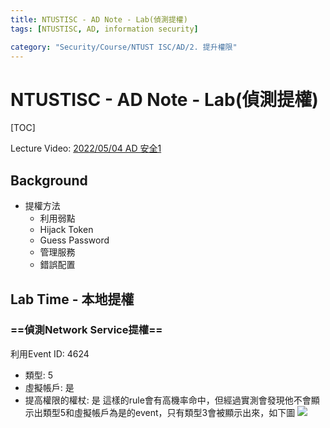 ```yaml
---
title: NTUSTISC - AD Note - Lab(偵測提權)
tags: [NTUSTISC, AD, information security]

category: "Security/Course/NTUST ISC/AD/2. 提升權限"
---
```


# NTUSTISC - AD Note - Lab(偵測提權)
[TOC]

Lecture Video: [2022/05/04 AD 安全1](https://youtu.be/Cv2gNQkDM8Q?si=M0LV3dBCMCOy58LN&t=3600)

## Background
* 提權方法
    * 利用弱點
    * Hijack Token
    * Guess Password
    * 管理服務
    * 錯誤配置

## Lab Time - 本地提權

### ==偵測Network Service提權==
利用Event ID: 4624
* 類型: 5
* 虛擬帳戶: 是
* 提高權限的權杖: 是
這樣的rule會有高機率命中，但經過實測會發現他不會顯示出類型5和虛擬帳戶為是的event，只有類型3會被顯示出來，如下圖
![](https://hackmd.io/_uploads/ryoW9NfC3.png)